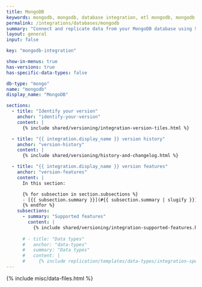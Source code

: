 ```yaml
---
title: MongoDB
keywords: mongodb, mongodb, database integration, etl mongodb, mongodb etl, mongodb etl, etl
permalink: /integrations/databases/mongodb
summary: "Connect and replicate data from your MongoDB database using Stitch's MongoDB integration."
layout: general
input: false

key: "mongodb-integration"

show-in-menus: true
has-versions: true
has-specific-data-types: false

db-type: "mongo"
name: "mongodb"
display_name: "MongoDB"

sections:
  - title: "Identify your version"
    anchor: "identify-your-version"
    content: |
      {% include shared/versioning/integration-version-tiles.html %}

  - title: "{{ integration.display_name }} version history"
    anchor: "version-history"
    content: |
      {% include shared/versioning/history-and-changelog.html %}

  - title: "{{ integration.display_name }} version features"
    anchor: "version-features"
    content: |
      In this section:

      {% for subsection in section.subsections %}
      - [{{ subsection.summary }}](#{{ subsection.summary | slugify }})
      {% endfor %}
    subsections:
      - summary: "Supported features"
        content: |
          {% include shared/versioning/integration-supported-features.html type="version-comparison" feature-type="databases" %}
      
      # - title: "Data types"
      #   anchor: "data-types"
      #   summary: "Data types"
      #   content: |
      #     {% include replication/templates/data-types/integration-specific-data-types.html specific-types=true display-intro=true %}
---
```

{% include misc/data-files.html %}